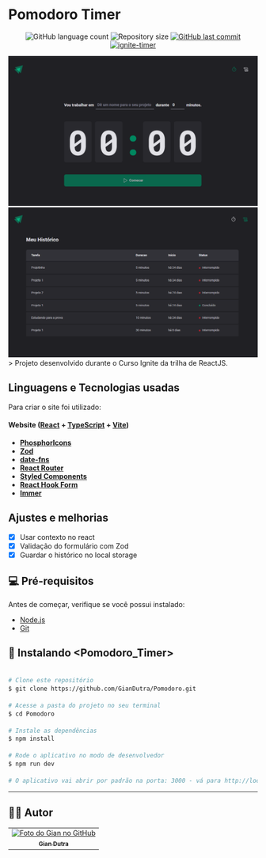 # Pomodoro Timer 

<p align="center">
  <img alt="GitHub language count" src="https://img.shields.io/github/languages/count/GianDutra/Pomodoro?color=%2304D361">

  <img alt="Repository size" src="https://img.shields.io/github/repo-size/GianDutra/Pomodoro">

   <a href="https://github.com/GianDutra/coffee-delivery/commits/master">
    <img alt="GitHub last commit" src="https://img.shields.io/github/last-commit/GianDutra/pomodoro">
  </a>
  
 <a href="https://ignite-timer-rho.vercel.app/">
    <img alt="ignite-timer" src="https://img.shields.io/badge/ignite-timer-%237159c1?style=flat&logo=ghost">
  </a>
  
</p>
<img src="./.github/1.png" alt="pomodoro" title="pomodoro">
<img src="./.github/2.png" alt="pomodoro_historico" title="pomodoro_historico">
> Projeto desenvolvido durante o Curso Ignite da trilha de ReactJS.

## Linguagens e Tecnologias usadas

Para criar o site foi utilizado:

#### **Website**  ([React](https://reactjs.org/)  +  [TypeScript](https://www.typescriptlang.org/) + [Vite](https://vitejs.dev/))

- **[PhosphorIcons](https://phosphoricons.com/)**
- **[Zod](https://zod.dev/)**
- **[date-fns](https://date-fns.org/)**
- **[React Router](https://v5.reactrouter.com/web/guides/quick-start)**
- **[Styled Components](https://styled-components.com/)**
- **[React Hook Form](https://react-hook-form.com/)**
- **[Immer](https://immerjs.github.io/immer/)**
  
## Ajustes e melhorias

- [x] Usar contexto no react
- [x] Validação do formulário com Zod
- [x] Guardar o histórico no local storage

## 💻 Pré-requisitos

Antes de começar, verifique se você possui instalado:

* [Node.js](https://nodejs.org/en/)
* [Git](https://git-scm.com)

## 🚀 Instalando <Pomodoro_Timer>

 
```bash

# Clone este repositório
$ git clone https://github.com/GianDutra/Pomodoro.git

# Acesse a pasta do projeto no seu terminal
$ cd Pomodoro

# Instale as dependências
$ npm install

# Rode o aplicativo no modo de desenvolvedor
$ npm run dev

# O aplicativo vai abrir por padrão na porta: 3000 - vá para http://localhost:3000/

```

---


## 👨‍💼 Autor

<table>
  <tr>
    <td align="center">
      <a href="#">
        <img src="https://github.com/GianDutra.png" width="100px;" alt="Foto do Gian no GitHub"/><br>
        <sub>
          <b>Gian Dutra</b>
        </sub>
      </a>
    </td>
  </tr>
</table>

